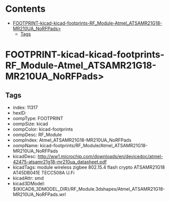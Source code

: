 



Contents
========

* [FOOTPRINT-kicad-kicad-footprints-RF_Module-Atmel_ATSAMR21G18-MR210UA_NoRFPads>](#footprint-kicad-kicad-footprints-rf_module-atmel_atsamr21g18-mr210ua_norfpads)
	* [Tags](#tags)

# FOOTPRINT-kicad-kicad-footprints-RF_Module-Atmel_ATSAMR21G18-MR210UA_NoRFPads>

## Tags

- index: 11317
- hexID: 
- oompType: FOOTPRINT
- oompSize: kicad
- oompColor: kicad-footprints
- oompDesc: RF_Module
- oompIndex: Atmel_ATSAMR21G18-MR210UA_NoRFPads
- oompName: kicad-footprints/RF_Module/Atmel_ATSAMR21G18-MR210UA_NoRFPads
- kicadDesc: http://ww1.microchip.com/downloads/en/devicedoc/atmel-42475-atsamr21g18-mr210ua_datasheet.pdf
- kicadTags: module wireless zigbee 802.15.4 flash crypto ATSAMR21G18 AT45DB041E  TECC508A U.Fi
- kicadAttr: smd
- kicad3DModel: ${KICAD6_3DMODEL_DIR}/RF_Module.3dshapes/Atmel_ATSAMR21G18-MR210UA_NoRFPads.wrl

